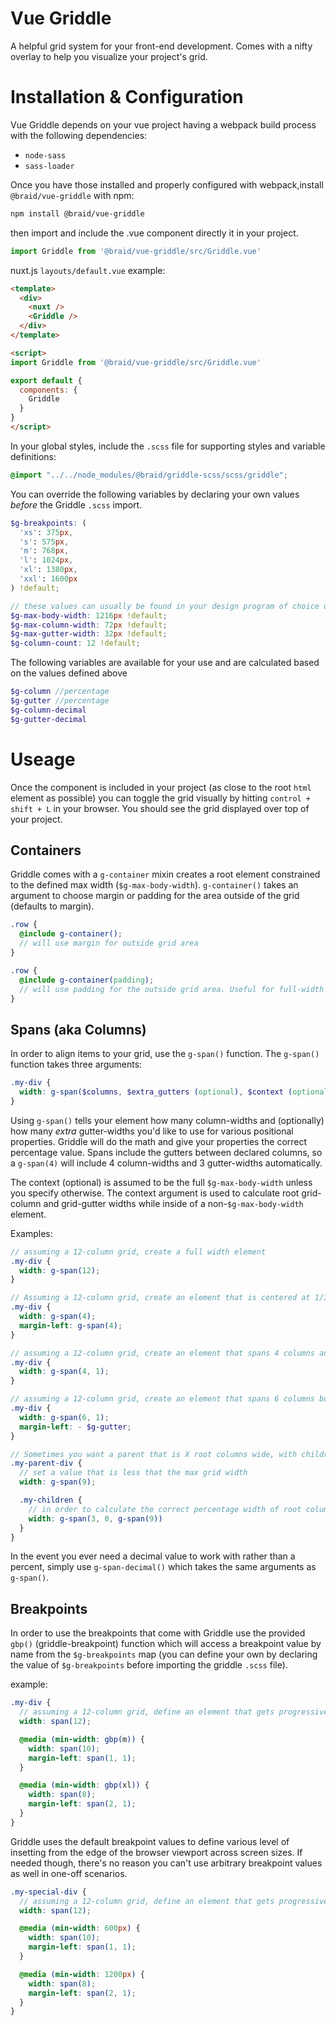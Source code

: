 # Vue Griddle
A helpful grid system for your front-end development. Comes with a nifty overlay to help you visualize your project's grid.

# Installation & Configuration
Vue Griddle depends on your vue project having a webpack build process with the following dependencies:
- `node-sass`
- `sass-loader`

Once you have those installed and properly configured with webpack,install `@braid/vue-griddle` with npm:
```bash
npm install @braid/vue-griddle
```
then import and include the .vue component directly it in your project.
```js
import Griddle from '@braid/vue-griddle/src/Griddle.vue'
```

nuxt.js `layouts/default.vue` example:
```html
<template>
  <div>
    <nuxt />
    <Griddle />
  </div>
</template>

<script>
import Griddle from '@braid/vue-griddle/src/Griddle.vue'

export default {
  components: {
    Griddle
  }
}
</script>
```

In your global styles, include the `.scss` file for supporting styles and variable definitions:

```scss
@import "../../node_modules/@braid/griddle-scss/scss/griddle";
```

You can override the following variables by declaring your own values *before* the Griddle `.scss` import.

```scss
$g-breakpoints: (
  'xs': 375px,
  's': 575px,
  'm': 768px,
  'l': 1024px,
  'xl': 1380px,
  'xxl': 1600px
) !default;

// these values can usually be found in your design program of choice under "layout" or "grid" settings
$g-max-body-width: 1216px !default;
$g-max-column-width: 72px !default;
$g-max-gutter-width: 32px !default;
$g-column-count: 12 !default;
```

The following variables are available for your use and are calculated based on the values defined above

```scss
$g-column //percentage
$g-gutter //percentage
$g-column-decimal
$g-gutter-decimal
```

# Useage
Once the component is included in your project (as close to the root `html` element as possible) you can toggle the grid visually by hitting `control + shift + L` in your browser. You should see the grid displayed over top of your project.

## Containers
Griddle comes with a `g-container` mixin creates a root element constrained to the defined max width (`$g-max-body-width`). `g-container()` takes an argument to choose margin or padding for the area outside of the grid (defaults to margin).

```scss
.row {
  @include g-container();
  // will use margin for outside grid area
}
```

```scss
.row {
  @include g-container(padding);
  // will use padding for the outside grid area. Useful for full-width section backgrounds.
}
```

## Spans (aka Columns)
In order to align items to your grid, use the `g-span()` function. The `g-span()` function takes three arguments:

```scss
.my-div {
  width: g-span($columns, $extra_gutters (optional), $context (optional));
}
```

Using `g-span()` tells your element how many column-widths and (optionally) how many _extra_ gutter-widths you'd like to use for various positional properties. Griddle will do the math and give your properties the correct percentage value. Spans include the gutters between declared columns, so a `g-span(4)` will include 4 column-widths and 3 gutter-widths automatically.

The context (optional) is assumed to be the full `$g-max-body-width` unless you specify otherwise. The context argument is used to calculate root grid-column and grid-gutter widths while inside of a non-`$g-max-body-width` element.

Examples:
```scss
// assuming a 12-column grid, create a full width element
.my-div {
  width: g-span(12);
}

// Assuming a 12-column grid, create an element that is centered at 1/3 the grid width
.my-div {
  width: g-span(4);
  margin-left: g-span(4);
}

// assuming a 12-column grid, create an element that spans 4 columns and one extra gutter width
.my-div {
  width: g-span(4, 1);
}

// assuming a 12-column grid, create an element that spans 6 columns but is pulled to the left by a negative gutter width
.my-div {
  width: g-span(6, 1);
  margin-left: - $g-gutter;
}

// Sometimes you want a parent that is X root columns wide, with children that are each Y root columns wide. This is where the context argument applies.
.my-parent-div {
  // set a value that is less that the max grid width
  width: g-span(9);

  .my-children {
    // in order to calculate the correct percentage width of root columns (e.g. 3-of-12 root columns) rather than getting a percent of the 9-of-12 column parent element, pass in the correct context width as a third argument
    width: g-span(3, 0, g-span(9))
  }
}
```

In the event you ever need a decimal value to work with rather than a percent, simply use `g-span-decimal()` which takes the same arguments as `g-span()`.

## Breakpoints
In order to use the breakpoints that come with Griddle use the provided `gbp()` (griddle-breakpoint) function which will access a breakpoint value by name from the `$g-breakpoints` map (you can define your own by declaring the value of `$g-breakpoints` before importing the griddle `.scss` file).

example:
```scss
.my-div {
  // assuming a 12-column grid, define an element that gets progressively narrower as screen size increases, but remains centered.
  width: span(12);

  @media (min-width: gbp(m)) {
    width: span(10);
    margin-left: span(1, 1);
  }

  @media (min-width: gbp(xl)) {
    width: span(8);
    margin-left: span(2, 1);
  }
}
```

Griddle uses the default breakpoint values to define various level of insetting from the edge of the browser viewport across screen sizes. If needed though, there's no reason you can't use arbitrary breakpoint values as well in one-off scenarios.

```scss
.my-special-div {
  // assuming a 12-column grid, define an element that gets progressively narrower as screen size increases, but remains centered.
  width: span(12);

  @media (min-width: 600px) {
    width: span(10);
    margin-left: span(1, 1);
  }

  @media (min-width: 1200px) {
    width: span(8);
    margin-left: span(2, 1);
  }
}
```